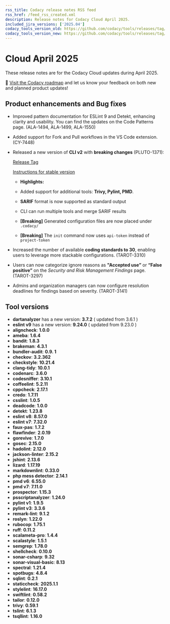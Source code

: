 ```yaml
---
rss_title: Codacy release notes RSS feed
rss_href: /feed_rss_created.xml
description: Release notes for Codacy Cloud April 2025.
included_jira_versions: ['2025.04']
codacy_tools_version_old: https://github.com/codacy/tools/releases/tag/8.0.101
codacy_tools_version_new: https://github.com/codacy/tools/releases/tag/8.2.11-fixdepsversioning.3.c3fc4b0
---
```


# Cloud April 2025

These release notes are for the Codacy Cloud updates during April 2025.

📢 [Visit the Codacy roadmap](https://roadmap.codacy.com) and <span class="skip-vale">let us know</span> your feedback on both new and planned product updates!

## Product enhancements and Bug fixes
- Improved pattern documentation for ESLint 9 and Detekt, enhancing clarity and usability. You can find the updates on the Code Patterns page. (ALA-1494, ALA-1499, ALA-1550)
- Added support for Fork and Pull workflows in the VS Code extension. (CY-7448)
- Released a new version of **CLI v2** with **breaking changes** (PLUTO-1371): 
    
    [Release Tag](https://github.com/codacy/codacy-cli-v2/releases/tag/1.0.0-main.199.4f4cfb7)
    
    [Instructions for stable version](https://github.com/codacy/codacy-cli-v2?tab=readme-ov-file#breaking-changes)
  -  **Highlights:**

    -  Added support for additional tools: **Trivy, Pylint, PMD**.
    -  **SARIF** format is now supported as standard output
    -  CLI can run multiple tools and merge SARIF results
    -  **\[Breaking]** Generated configuration files are now placed under `.codacy/`
    -  **\[Breaking]** The `init` command now uses `api-token` instead of `project-token`
-  Increased the number of available **coding standards to 30**, enabling users to leverage more stackable configurations. (TAROT-3310)
-  Users can now categorize ignore reasons as **"Accepted use”** or **“False positive”** on the *Security and Risk Management Findings* page. (TAROT-3297)
-  Admins and organization managers can now configure resolution deadlines for findings based on severity. (TAROT-3141)


## Tool versions

-  **dartanalyzer** has a new version: **3.7.2** ( updated from 3.6.1 )
-  **eslint v9** has a new version: **9.24.0** ( updated from 9.23.0 )
-  **aligncheck**: **1.0.0**
-  **ameba**: **1.6.4**
-  **bandit**: **1.8.3**
-  **brakeman**: **4.3.1**
-  **bundler-audit**: **0.9. 1**
-  **checkov**: **3.2.362**
-  **checkstyle**: **10.21.4**
-  **clang-tidy**: **10.0.1**
-  **codenarc**: **3.6.0**
-  **codesniffer**: **3.10.1**
-  **coffeelint**: **5.2.11**
-  **cppcheck**: **2.17.1**
-  **credo**: **1.7.11**
-  **csslint**: **1.0.5**
-  **deadcode**: **1.0.0**
-  **detekt**: **1.23.8**
-  **eslint v8**: **8.57.0**
-  **eslint v7**: **7.32.0**
-  **faux-pas**: **1.7.2**
-  **flawfinder**: **2.0.19**
-  **gorevive**: **1.7.0**
-  **gosec**: **2.15.0**
-  **hadolint**: **2.12.0**
-  **jackson-linter**: **2.15.2**
-  **jshint**: **2.13.6**
-  **lizard**: **1.17.19**
-  **markdownlint**: **0.33.0**
-  **php mess detector**: **2.14.1**
-  **pmd v6**: **6.55.0**
-  **pmd v7**: **7.11.0**
-  **prospector**: **1.15.3**
-  **psscriptanalyzer**: **1.24.0**
-  **pylint v1**: **1.9.5**
-  **pylint v3**: **3.3.6**
-  **remark-lint**: **9.1.2**
-  **roslyn**: **1.22.0**
-  **rubocop**: **1.75.1**
-  **ruff**: **0.11.2**
-  **scalameta-pro**: **1.4.4**
-  **scalastyle**: **1.5.1**
-  **semgrep**: **1.78.0**
-  **shellcheck**: **0.10.0**
-  **sonar-csharp**: **9.32**
-  **sonar-visual-basic**: **8.13**
-  **spectral**: **1.21.4**
-  **spotbugs**: **4.8.4**
-  **sqlint**: **0.2.1**
-  **staticcheck**: **2025.1.1**
-  **stylelint**: **16.17.0**
-  **swiftlint**: **0.58.2**
-  **tailor**: **0.12.0**
-  **trivy**: **0.59.1**
-  **tslint**: **6.1.3**
-  **tsqllint**: **1.16.0**